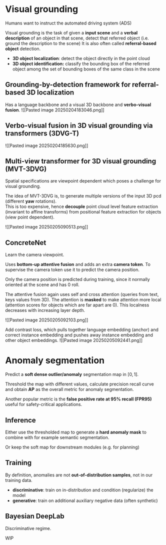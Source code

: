 
# Visual grounding
Humans want to instruct the automated driving system (ADS)

Visual grounding is the task of given a **input scene** and a **verbal description** of an object in that scene, detect that referred object (i.e. ground the description to the scene)
It is also often called **referral-based object** detection. 

* **3D object localization**: detect the object directly in the point cloud
* **3D object identification:** classify the bounding box of the referred object among the set of bounding boxes of the same class in the scene

## Grounding-by-detection framework for referral-based 3D localization
Has a language backbone and a visual 3D backbone and **verbo-visual fusion**.
![[Pasted image 20250204183046.png]]

## Verbo-visual fusion in 3D visual grounding via transformers (3DVG-T)
![[Pasted image 20250204185630.png]]

## Multi-view transformer for 3D visual grounding (MVT-3DVG)
Spatial specifications are viewpoint dependent which poses a challenge for visual grounding.  

The idea of MVT-3DVG is, to generate multiple versions of the input 3D pcd (different **yaw** rotations).  
This is too expensive, hence **decouple** point cloud level feature extraction (invariant to affine transforms) from positional feature extraction for objects (view point dependent).  

![[Pasted image 20250205090513.png]]



## ConcreteNet
Learn the camera viewpoint. 

Uses **bottom-up attentive fusion** and adds an extra **camera token**. To supervise the camera token use it to predict the camera position. 

Only the camera position is predicted during training, since it normally oriented at the scene and has 0 roll. 

The attentive fusion again uses self and cross attention (queries from text, keys values from 3D). The attention is **masked** to make attention more local (attention scores for objects which are far apart are 0). This localness decreases with increasing layer depth.

![[Pasted image 20250205092103.png]]

Add contrast loss, which pulls together language embedding (anchor) and correct instance embedding and pushes away instance embedding and other object embeddings. 
![[Pasted image 20250205092441.png]]



# Anomaly segmentation
Predict a **soft dense outlier/anomaly** segmentation map in $[0, 1]$. 

Threshold the map with different values, calculate precision recall curve and obtain **AP** as the overall metric for anomaly segmentation. 

Another popular metric is the **false positive rate at 95% recall (FPR95)** useful for safety-critical applications. 

## Inference
Either use the thresholded map to generate a **hard anomaly mask** to combine with for example semantic segmentation.

Or keep the soft map for downstream modules (e.g. for planning)

## Training 
By definition, anomalies are not **out-of-distribution samples**, not in our training data. 

* **discriminative**:  train on in-distribution and condition (regularize) the model 
* **generative**: train on additional auxiliary negative data (often synthetic)  

## Bayesian DeepLab
Discriminative regime. 

WIP